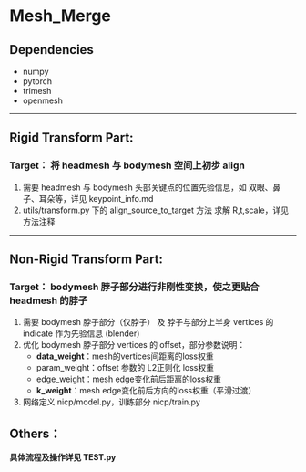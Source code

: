 # Mesh_Merge
## Dependencies
- numpy
- pytorch
- trimesh
- openmesh

---

## Rigid Transform Part:

### Target： 将 headmesh 与 bodymesh 空间上初步 align

1. 需要 headmesh 与 bodymesh 头部关键点的位置先验信息，如 双眼、鼻子、耳朵等，详见 keypoint_info.md
2. utils/transform.py 下的 align_source_to_target 方法 求解 R,t,scale，详见方法注释

---

## Non-Rigid Transform Part:

### Target：  bodymesh 脖子部分进行非刚性变换，使之更贴合 headmesh 的脖子

1. 需要 bodymesh 脖子部分（仅脖子） 及 脖子与部分上半身 vertices 的 indicate 作为先验信息  (blender)
2. 优化 bodymesh 脖子部分 vertices 的 offset，部分参数说明：
    - **data_weight**：mesh的vertices间距离的loss权重
    - param_weight：offset 参数的 L2正则化 loss权重
    - edge_weight：mesh edge变化前后距离的loss权重
    - **k_weight**：mesh edge变化前后方向的loss权重（平滑过渡）
3. 网络定义 nicp/model.py，训练部分 nicp/train.py

## Others：
**具体流程及操作详见 TEST.py**